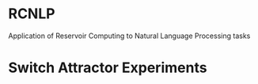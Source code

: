 # RCNLP
Application of Reservoir Computing to Natural Language Processing tasks

# Switch Attractor Experiments
